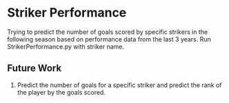# Striker Performance
Trying to predict the number of goals scored by specific strikers in the following season based on performance data from the last 3 years. 
Run StrikerPerformance.py with striker name.
## Future Work
1. Predict the number of goals for a specific striker and predict the rank of the player by the goals scored.
